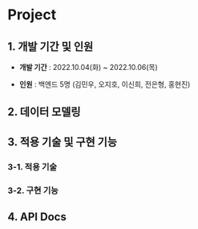 # Project

## 1. 개발 기간 및 인원

- **개발 기간** : 2022.10.04(화) ~ 2022.10.06(목)

- **인원** : 백엔드 5명 (김민우, 오지호, 이신희, 전은형, 홍현진)

## 2. 데이터 모델링

## 3. 적용 기술 및 구현 기능

### 3-1. 적용 기술

### 3-2. 구현 기능

## 4. API Docs
